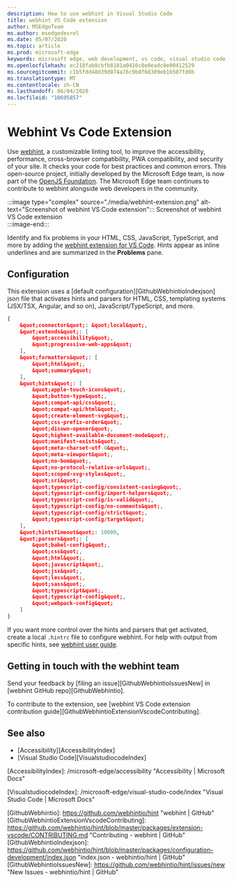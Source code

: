 ```yaml
---
description: How to use webhint in Visual Studio Code
title: webhint VS Code extension
author: MSEdgeTeam
ms.author: msedgedevrel
ms.date: 05/07/2020
ms.topic: article
ms.prod: microsoft-edge
keywords: microsoft edge, web development, vs code, visual studio code, webhint
ms.openlocfilehash: ec218fab8cbfb8181a0416c8e0eadc0e00412529
ms.sourcegitcommit: c1b5fdd48d39d874a76c9b8f68309eb1b507fd0b
ms.translationtype: MT
ms.contentlocale: zh-CN
ms.lasthandoff: 06/04/2020
ms.locfileid: "10695857"
---
```

# Webhint Vs Code Extension  

Use [webhint][WebhintMain], a customizable linting tool, to improve the accessibility, performance, cross-browser compatibility, PWA compatibility, and security of your site.  It checks your code for best practices and common errors. This open-source project, initially developed by the Microsoft Edge team, is now part of the [OpenJS Foundation][OpenjsFoundation].  The Microsoft Edge team continues to contribute to webhint alongside web developers in the community.  

:::image type="complex" source="./media/webhint-extension.png" alt-text="Screenshot of webhint VS Code extension&quot;:::
   Screenshot of webhint VS Code extension  
:::image-end:::

<!--![Screenshot of webhint VS Code extension][ImageWebhintExtension]  -->  

Identify and fix problems in your HTML, CSS, JavaScript, TypeScript, and more by adding the [webhint extension for VS Code][VisualstudioMarketplaceWebhint].  Hints appear as inline underlines and are summarized in the **Problems** pane.  

## Configuration  

This extension uses a [default configuration][GithubWebhintioIndexjson] json file that activates hints and parsers for HTML, CSS, templating systems \(JSX/TSX, Angular, and so on\), JavaScript/TypeScript, and more.  

```json
{
    &quot;connector&quot;: &quot;local&quot;,
    &quot;extends&quot;: [
        &quot;accessibility&quot;,
        &quot;progressive-web-apps&quot;
    ],
    &quot;formatters&quot;: [
        &quot;html&quot;,
        &quot;summary&quot;
    ],
    &quot;hints&quot;: [
        &quot;apple-touch-icons&quot;,
        &quot;button-type&quot;,
        &quot;compat-api/css&quot;,
        &quot;compat-api/html&quot;,
        &quot;create-element-svg&quot;,
        &quot;css-prefix-order&quot;,
        &quot;disown-opener&quot;,
        &quot;highest-available-document-mode&quot;,
        &quot;manifest-exists&quot;,
        &quot;meta-charset-utf-8&quot;,
        &quot;meta-viewport&quot;,
        &quot;no-bom&quot;,
        &quot;no-protocol-relative-urls&quot;,
        &quot;scoped-svg-styles&quot;,
        &quot;sri&quot;,
        &quot;typescript-config/consistent-casing&quot;,
        &quot;typescript-config/import-helpers&quot;,
        &quot;typescript-config/is-valid&quot;,
        &quot;typescript-config/no-comments&quot;,
        &quot;typescript-config/strict&quot;,
        &quot;typescript-config/target&quot;
    ],
    &quot;hintsTimeout&quot;: 10000,
    &quot;parsers&quot;: [
        &quot;babel-config&quot;,
        &quot;css&quot;,
        &quot;html&quot;,
        &quot;javascript&quot;,
        &quot;jsx&quot;,
        &quot;less&quot;,
        &quot;sass&quot;,
        &quot;typescript&quot;,
        &quot;typescript-config&quot;,
        &quot;webpack-config&quot;
    ]
}
```  

If you want more control over the hints and parsers that get activated, create a local `.hintrc` file to configure webhint.  For help with output from specific hints, see [webhint user guide][WebhintDocsUserguideConfiguringSummary].  

## Getting in touch with the webhint team  

Send your feedback by [filing an issue][GithubWebhintioIssuesNew] in [webhint GitHub repo][GithubWebhintio].  

To contribute to the extension, see [webhint VS Code extension contribution guide][GithubWebhintioExtensionVscodeContributing].  

## See also  

*   [Accessibility][AccessibilityIndex]  
*   [Visual Studio Code][VisualstudiocodeIndex]  

<!-- image links -->  

<!--[ImageWebhintExtension]: ./media/webhint-extension.png &quot;Screenshot of webhint VS Code extension&quot;  -->  

<!--links -->  

[AccessibilityIndex]: /microsoft-edge/accessibility &quot;Accessibility | Microsoft Docs&quot;  

[VisualstudiocodeIndex]: /microsoft-edge/visual-studio-code/index &quot;Visual Studio Code | Microsoft Docs&quot;  

[GithubWebhintio]: https://github.com/webhintio/hint &quot;webhint | GitHub&quot;  
[GithubWebhintioExtensionVscodeContributing]: https://github.com/webhintio/hint/blob/master/packages/extension-vscode/CONTRIBUTING.md &quot;Contributing - webhint | GitHub&quot;  
[GithubWebhintioIndexjson]: https://github.com/webhintio/hint/blob/master/packages/configuration-development/index.json &quot;index.json - webhintio/hint | GitHub&quot;
[GithubWebhintioIssuesNew]: https://github.com/webhintio/hint/issues/new &quot;New Issues - webhintio/hint | GitHub"  

[VisualstudioMarketplaceWebhint]: https://marketplace.visualstudio.com/items?itemName=webhint.vscode-webhint "webhint | Visual Studio Marketplace"  

[OpenjsFoundation]:  https://openjsf.org "OpenJS Foundation"  

[WebhintDocsUserguideConfiguringSummary]: https://webhint.io/docs/user-guide/configuring-webhint/summary "Configuring Webhint | webhint Documentation"  
[WebhintMain]:  https://webhint.io "webhint"  
